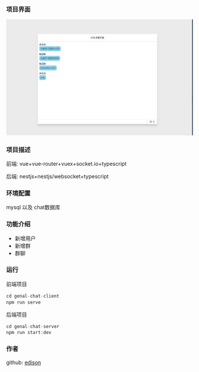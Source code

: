 ### 项目界面
![](./assets/1.png)

### 项目描述
前端: vue+vue-router+vuex+socket.io+typescript

后端: nestjs+nestjs/websocket+typescript

### 环境配置
mysql 以及 chat数据库

### 功能介绍
- 新增用户
- 新增群
- 群聊

### 运行
前端项目
```js
cd genal-chat-client 
npm run serve
```
后端项目
```js
cd genal-chat-server
npm run start:dev
```

### 作者
github: [edison](https://github.com/genaller)
